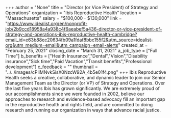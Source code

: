 +++
author = "None"
title = "Director (or Vice President) of Strategy and Operations"
organization = "Ibis Reproductive Health"
location = "Massachusetts"
salary = "$100,000 - $130,000"
link = "https://www.idealist.org/en/nonprofit-job/2b9ccd18958a4a938c4f6aeabef5a436-director-or-vice-president-of-strategy-and-operations-ibis-reproductive-health-cambridge?email_id=e63b88ec20634fb09a1fdaf8bbc155f2&utm_source=idealist-org&utm_medium=email&utm_campaign=email-alerts"
created_at = "February 25, 2021"
closing_date = "March 31, 2021"
a_job_type = ["Full Time"]
b_benefits = ["Health Insurance","Dental","Vision","Disability insurance","Sick time","Paid Vacation","Transit benefits","Professional development"]
c_feedback = ""
thumbnail = "../../images/cPIiMNvkSisX0NzcW92A_4b5e01f4.png"
+++
Ibis Reproductive Health seeks a creative, collaborative, and dynamic leader to join our Senior Management Team as the Director (or VP) of Strategy and Operations. Over the last five years Ibis has grown significantly. We are extremely proud of our accomplishments since we were founded in 2002, believe our approaches to research and evidence-based advocacy fill an important gap in the reproductive health and rights field, and are committed to doing research and running our organization in ways that advance racial justice.